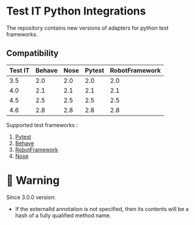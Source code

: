 # Test IT Python Integrations
The repository contains new versions of adapters for python test frameworks.

## Compatibility

| Test IT | Behave | Nose | Pytest | RobotFramework |
|---------|--------|------|--------|----------------|
| 3.5     | 2.0    | 2.0  | 2.0    | 2.0            |
| 4.0     | 2.1    | 2.1  | 2.1    | 2.1            |
| 4.5     | 2.5    | 2.5  | 2.5    | 2.5            |
| 4.6     | 2.8    | 2.8  | 2.8    | 2.8            |

Supported test frameworks :
 1. [Pytest](https://github.com/testit-tms/adapters-python/tree/main/testit-adapter-pytest)
 2. [Behave](https://github.com/testit-tms/adapters-python/tree/main/testit-adapter-behave)
 3. [RobotFramework](https://github.com/testit-tms/adapters-python/tree/main/testit-adapter-robotframework)
 4. [Nose](https://github.com/testit-tms/adapters-python/tree/main/testit-adapter-nose) 

# 🚀 Warning
Since 3.0.0 version:
- If the externalId annotation is not specified, then its contents will be a hash of a fully qualified method name.
